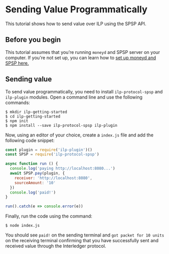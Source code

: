# Sending Value Programmatically

This tutorial shows how to send value over ILP using the SPSP API.


## Before you begin

This tutorial assumes that you’re running `moneyd` and SPSP server on your computer. 
If you're not set up, you can learn how to [set up moneyd and SPSP here.](getting-started.html)
    

## Sending value

To send value programmatically, you need to install `ilp-protocol-spsp` and `ilp-plugin` modules. 
Open a command line and use the following commands:

```shell
$ mkdir ilp-getting-started
$ cd ilp-getting-started
$ npm init
$ npm install --save ilp-protocol-spsp ilp-plugin
```

Now, using an editor of your choice, create a `index.js` file and add the following code snippet:

```js
const plugin = require('ilp-plugin')()
const SPSP = require('ilp-protocol-spsp')

async function run () {
  console.log('paying http://localhost:8080...')
  await SPSP.pay(plugin, {
    receiver: 'http://localhost:8080',
    sourceAmount: '10'
  })
  console.log('paid!')
}

run().catch(e => console.error(e))
```

Finally, run the code using the command:

```shell
$ node index.js
```

You should see `paid!` on the sending terminal and `got packet for 10 units` on the receiving terminal confirming 
that you have successfully sent and received value through the Interledger protocol.
